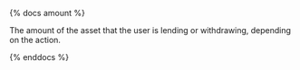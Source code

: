 {% docs amount %}

The amount of the asset that the user is lending or withdrawing, depending on the action.

{% enddocs %}
